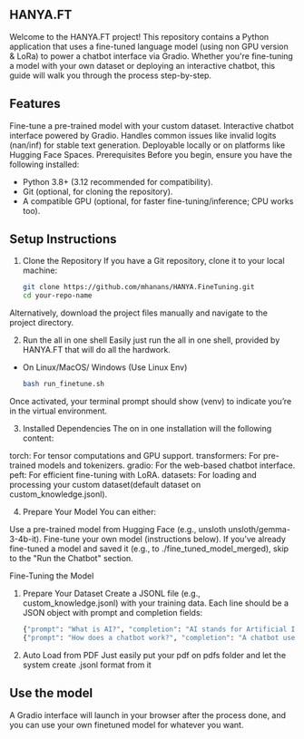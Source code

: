 ## HANYA.FT

Welcome to the HANYA.FT project! This repository contains a Python application that uses a fine-tuned language model (using non GPU version & LoRa) to power a chatbot interface via Gradio. Whether you're fine-tuning a model with your own dataset or deploying an interactive chatbot, this guide will walk you through the process step-by-step.

## Features
Fine-tune a pre-trained model with your custom dataset.
Interactive chatbot interface powered by Gradio.
Handles common issues like invalid logits (nan/inf) for stable text generation.
Deployable locally or on platforms like Hugging Face Spaces.
Prerequisites
Before you begin, ensure you have the following installed:

- Python 3.8+ (3.12 recommended for compatibility).
- Git (optional, for cloning the repository).
- A compatible GPU (optional, for faster fine-tuning/inference; CPU works too).

## Setup Instructions
1. Clone the Repository
If you have a Git repository, clone it to your local machine:
    ```bash
    git clone https://github.com/mhanans/HANYA.FineTuning.git
    cd your-repo-name

Alternatively, download the project files manually and navigate to the project directory.

2. Run the all in one shell
Easily just run the all in one shell, provided by HANYA.FT that will do all the hardwork.

- On Linux/MacOS/ Windows (Use Linux Env)
    ```bash
    bash run_finetune.sh
    
Once activated, your terminal prompt should show (venv) to indicate you’re in the virtual environment.

3. Installed Dependencies
The on in one installation will the following content:

torch: For tensor computations and GPU support.
transformers: For pre-trained models and tokenizers.
gradio: For the web-based chatbot interface.
peft: For efficient fine-tuning with LoRA.
datasets: For loading and processing your custom dataset(default dataset on custom_knowledge.jsonl).

4. Prepare Your Model
You can either:

Use a pre-trained model from Hugging Face (e.g., unsloth unsloth/gemma-3-4b-it).
Fine-tune your own model (instructions below).
If you’ve already fine-tuned a model and saved it (e.g., to ./fine_tuned_model_merged), skip to the "Run the Chatbot" section.

Fine-Tuning the Model
1. Prepare Your Dataset
Create a JSONL file (e.g., custom_knowledge.jsonl) with your training data. Each line should be a JSON object with prompt and completion fields:
    ```bash
    {"prompt": "What is AI?", "completion": "AI stands for Artificial Intelligence, a field of computer science focused on creating systems that can perform tasks requiring human intelligence."}
    {"prompt": "How does a chatbot work?", "completion": "A chatbot uses natural language processing and machine learning to understand and generate human-like responses based on input text."}

2. Auto Load from PDF
Just easily put your pdf on pdfs folder and let the system create .jsonl format from it

## Use the model
A Gradio interface will launch in your browser after the process done, and you can use your own finetuned model for whatever you want.